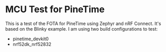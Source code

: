 # MCU Test for PineTime

This is a test of the FOTA for PineTime using Zephyr and nRF Connect. It's based on the Blinky example. I am using two build configurations to test:
- pinetime_devkit0
- nrf52dk_nrf52832